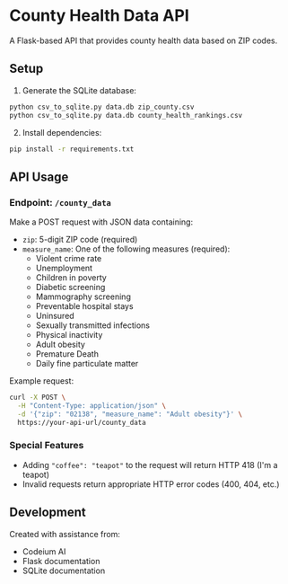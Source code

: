 # County Health Data API

A Flask-based API that provides county health data based on ZIP codes.

## Setup

1. Generate the SQLite database:
```bash
python csv_to_sqlite.py data.db zip_county.csv
python csv_to_sqlite.py data.db county_health_rankings.csv
```

2. Install dependencies:
```bash
pip install -r requirements.txt
```

## API Usage

### Endpoint: `/county_data`

Make a POST request with JSON data containing:
- `zip`: 5-digit ZIP code (required)
- `measure_name`: One of the following measures (required):
  - Violent crime rate
  - Unemployment
  - Children in poverty
  - Diabetic screening
  - Mammography screening
  - Preventable hospital stays
  - Uninsured
  - Sexually transmitted infections
  - Physical inactivity
  - Adult obesity
  - Premature Death
  - Daily fine particulate matter

Example request:
```bash
curl -X POST \
  -H "Content-Type: application/json" \
  -d '{"zip": "02138", "measure_name": "Adult obesity"}' \
  https://your-api-url/county_data
```

### Special Features

- Adding `"coffee": "teapot"` to the request will return HTTP 418 (I'm a teapot)
- Invalid requests return appropriate HTTP error codes (400, 404, etc.)

## Development

Created with assistance from:
- Codeium AI
- Flask documentation
- SQLite documentation
